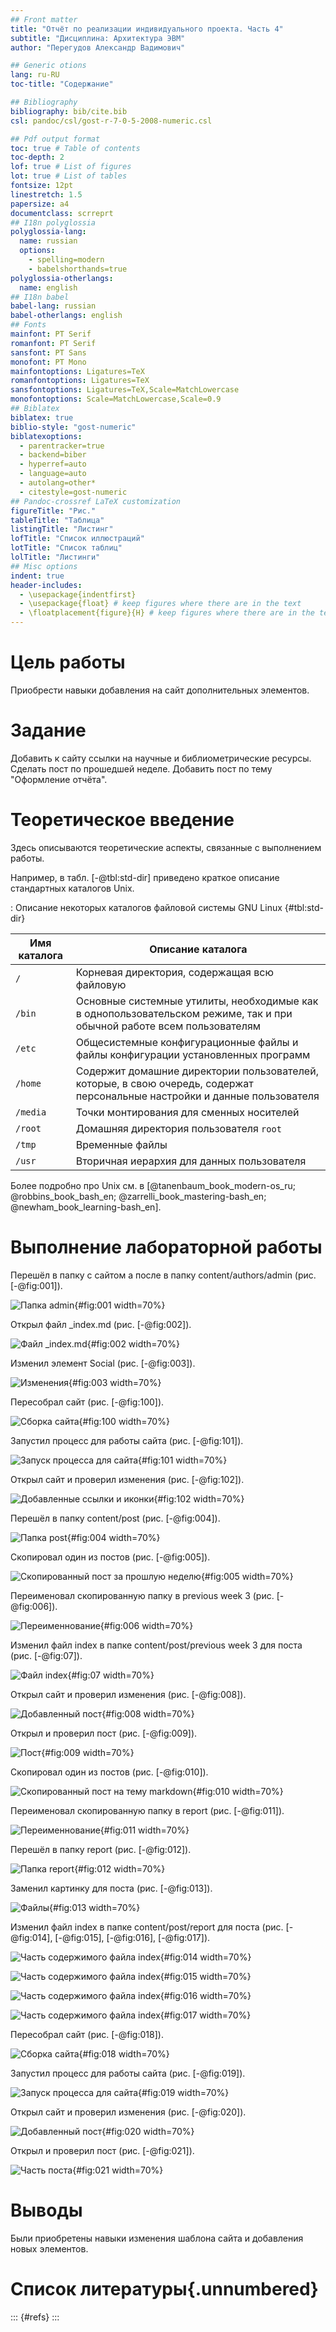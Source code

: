 ```yaml
---
## Front matter
title: "Отчёт по реализации индивидуального проекта. Часть 4"
subtitle: "Дисциплина: Архитектура ЭВМ"
author: "Перегудов Александр Вадимович"

## Generic otions
lang: ru-RU
toc-title: "Содержание"

## Bibliography
bibliography: bib/cite.bib
csl: pandoc/csl/gost-r-7-0-5-2008-numeric.csl

## Pdf output format
toc: true # Table of contents
toc-depth: 2
lof: true # List of figures
lot: true # List of tables
fontsize: 12pt
linestretch: 1.5
papersize: a4
documentclass: scrreprt
## I18n polyglossia
polyglossia-lang:
  name: russian
  options:
	- spelling=modern
	- babelshorthands=true
polyglossia-otherlangs:
  name: english
## I18n babel
babel-lang: russian
babel-otherlangs: english
## Fonts
mainfont: PT Serif
romanfont: PT Serif
sansfont: PT Sans
monofont: PT Mono
mainfontoptions: Ligatures=TeX
romanfontoptions: Ligatures=TeX
sansfontoptions: Ligatures=TeX,Scale=MatchLowercase
monofontoptions: Scale=MatchLowercase,Scale=0.9
## Biblatex
biblatex: true
biblio-style: "gost-numeric"
biblatexoptions:
  - parentracker=true
  - backend=biber
  - hyperref=auto
  - language=auto
  - autolang=other*
  - citestyle=gost-numeric
## Pandoc-crossref LaTeX customization
figureTitle: "Рис."
tableTitle: "Таблица"
listingTitle: "Листинг"
lofTitle: "Список иллюстраций"
lotTitle: "Список таблиц"
lolTitle: "Листинги"
## Misc options
indent: true
header-includes:
  - \usepackage{indentfirst}
  - \usepackage{float} # keep figures where there are in the text
  - \floatplacement{figure}{H} # keep figures where there are in the text
---
```


# Цель работы

Приобрести навыки добавления на сайт дополнительных элементов.

# Задание

Добавить к сайту ссылки на научные и библиометрические ресурсы. Сделать пост по прошедшей неделе. Добавить пост по тему "Оформление отчёта".

# Теоретическое введение

Здесь описываются теоретические аспекты, связанные с выполнением работы.

Например, в табл. [-@tbl:std-dir] приведено краткое описание стандартных каталогов Unix.

: Описание некоторых каталогов файловой системы GNU Linux {#tbl:std-dir}

| Имя каталога | Описание каталога                                                                                                          |
|--------------|----------------------------------------------------------------------------------------------------------------------------|
| `/`          | Корневая директория, содержащая всю файловую                                                                               |
| `/bin `      | Основные системные утилиты, необходимые как в однопользовательском режиме, так и при обычной работе всем пользователям     |
| `/etc`       | Общесистемные конфигурационные файлы и файлы конфигурации установленных программ                                           |
| `/home`      | Содержит домашние директории пользователей, которые, в свою очередь, содержат персональные настройки и данные пользователя |
| `/media`     | Точки монтирования для сменных носителей                                                                                   |
| `/root`      | Домашняя директория пользователя  `root`                                                                                   |
| `/tmp`       | Временные файлы                                                                                                            |
| `/usr`       | Вторичная иерархия для данных пользователя                                                                                 |

Более подробно про Unix см. в [@tanenbaum_book_modern-os_ru; @robbins_book_bash_en; @zarrelli_book_mastering-bash_en; @newham_book_learning-bash_en].

# Выполнение лабораторной работы

Перешёл в папку с сайтом а после в папку content/authors/admin (рис. [-@fig:001]).

![Папка admin](image/1.PNG){#fig:001 width=70%}

Открыл файл _index.md (рис. [-@fig:002]).

![Файл _index.md](image/2.PNG){#fig:002 width=70%}

Изменил элемент Social (рис. [-@fig:003]).

![Изменения](image/3.PNG){#fig:003 width=70%}

Пересобрал сайт (рис. [-@fig:100]).

![Сборка сайта](image/0-0.PNG){#fig:100 width=70%}

Запустил процесс для работы сайта (рис. [-@fig:101]).

![Запуск процесса для сайта](image/0-1.PNG){#fig:101 width=70%}

Открыл сайт и проверил изменения (рис. [-@fig:102]).

![Добавленные ссылки и иконки](image/0-2.PNG){#fig:102 width=70%}

Перешёл в папку content/post (рис. [-@fig:004]).

![Папка post ](image/4.PNG){#fig:004 width=70%}

Скопировал один из постов (рис. [-@fig:005]).

![Скопированный пост за прошлую неделю](image/5.PNG){#fig:005 width=70%}

Переименовал скопированную папку в previous week 3 (рис. [-@fig:006]).

![Переименнование](image/6.PNG){#fig:006 width=70%}

Изменил файл index в папке content/post/previous week 3 для поста (рис. [-@fig:07]).

![Файл index](image/7.PNG){#fig:07 width=70%}

Открыл сайт и проверил изменения (рис. [-@fig:008]).

![Добавленный пост](image/8.PNG){#fig:008 width=70%}

Открыл и проверил пост (рис. [-@fig:009]).

![Пост](image/9.PNG){#fig:009 width=70%}

Скопировал один из постов (рис. [-@fig:010]).

![Скопированный пост на тему markdown](image/10.PNG){#fig:010 width=70%}

Переименовал скопированную папку в report (рис. [-@fig:011]).

![Переименнование](image/11.PNG){#fig:011 width=70%}

Перешёл в папку report (рис. [-@fig:012]).

![Папка report](image/12.PNG){#fig:012 width=70%}

Заменил картинку для поста (рис. [-@fig:013]).

![Файлы](image/13.PNG){#fig:013 width=70%}

Изменил файл index в папке content/post/report для поста (рис. [-@fig:014], [-@fig:015], [-@fig:016], [-@fig:017]).

![Часть содержимого файла index](image/14.PNG){#fig:014 width=70%}

![Часть содержимого файла index](image/15.PNG){#fig:015 width=70%}

![Часть содержимого файла index](image/16.PNG){#fig:016 width=70%}

![Часть содержимого файла index](image/17.PNG){#fig:017 width=70%}

Пересобрал сайт (рис. [-@fig:018]).

![Сборка сайта](image/18.PNG){#fig:018 width=70%}

Запустил процесс для работы сайта (рис. [-@fig:019]).

![Запуск процесса для сайта](image/19.PNG){#fig:019 width=70%}

Открыл сайт и проверил изменения (рис. [-@fig:020]).

![Добавленный пост](image/20.PNG){#fig:020 width=70%}

Открыл и проверил пост (рис. [-@fig:021]).

![Часть поста](image/21.PNG){#fig:021 width=70%}

# Выводы

Были приобретены навыки изменения шаблона сайта и добавления новых элементов.

# Список литературы{.unnumbered}

::: {#refs}
:::
